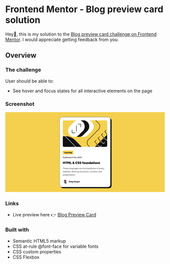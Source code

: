 # Frontend Mentor - Blog preview card solution

Hey👋, this is my solution to the [Blog preview card challenge on Frontend Mentor](https://www.frontendmentor.io/challenges/blog-preview-card-ckPaj01IcS). I would appreciate getting feedback from you.

## Overview

### The challenge

User should be able to:

- See hover and focus states for all interactive elements on the page

### Screenshot

![Solution Images](design/blog-preview-card.png)

### Links

- Live preview here 👉 [Blog Preview Card](https://rfn16zn.github.io/blog-preview-card/)

### Built with

- Semantic HTML5 markup
- CSS at-rule @font-face for variable fonts
- CSS custom properties
- CSS Flexbox
